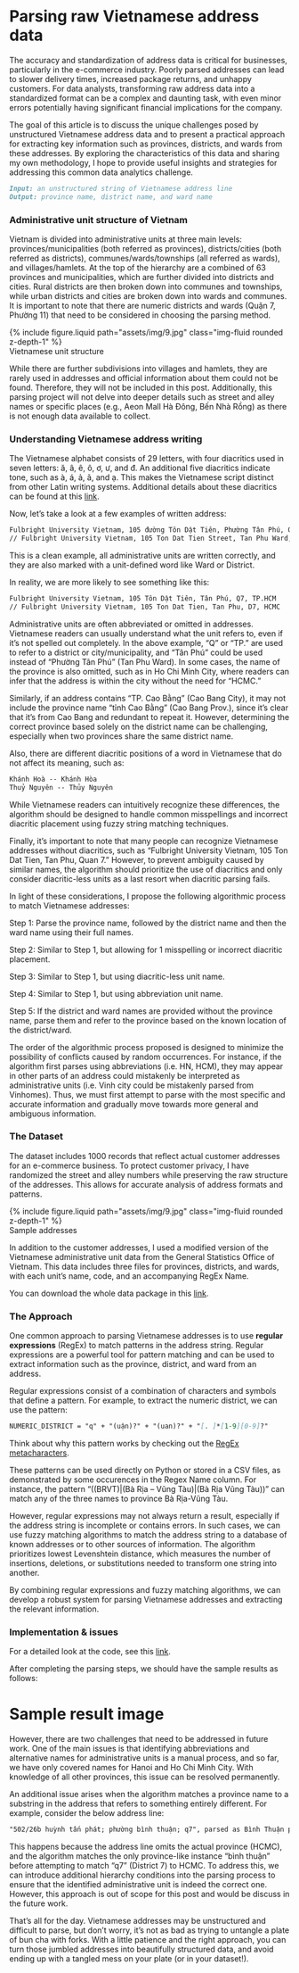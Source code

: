 # Parsing raw Vietnamese address data

The accuracy and standardization of address data is critical for businesses, particularly in the e-commerce industry. Poorly parsed addresses can lead to slower delivery times, increased package returns, and unhappy customers. For data analysts, transforming raw address data into a standardized format can be a complex and daunting task, with even minor errors potentially having significant financial implications for the company.

The goal of this article is to discuss the unique challenges posed by unstructured Vietnamese address data and to present a practical approach for extracting key information such as provinces, districts, and wards from these addresses. By exploring the characteristics of this data and sharing my own methodology, I hope to provide useful insights and strategies for addressing this common data analytics challenge.

```markdown
Input: an unstructured string of Vietnamese address line
Output: province name, district name, and ward name
```

<h3>Administrative unit structure of Vietnam</h3>

Vietnam is divided into administrative units at three main levels: provinces/municipalities (both referred as provinces), districts/cities (both referred as districts), communes/wards/townships (all referred as wards), and villages/hamlets. At the top of the hierarchy are a combined of 63 provinces and municipalities, which are further divided into districts and cities. Rural districts are then broken down into communes and townships, while urban districts and cities are broken down into wards and communes. It is important to note that there are numeric districts and wards (Quận 7, Phường 11) that need to be considered in choosing the parsing method.

<div class="row mt-3">
    <div class="col-sm mt-3 mt-md-0">
        {% include figure.liquid path="assets/img/9.jpg" class="img-fluid rounded z-depth-1" %}
    </div>
</div>
<div class="caption">
Vietnamese unit structure
</div>

While there are further subdivisions into villages and hamlets, they are rarely used in addresses and official information about them could not be found. Therefore, they will not be included in this post. Additionally, this parsing project will not delve into deeper details such as street and alley names or specific places (e.g., Aeon Mall Hà Đông, Bến Nhà Rồng) as there is not enough data available to collect.

<h3>Understanding Vietnamese address writing</h3>

The Vietnamese alphabet consists of 29 letters, with four diacritics used in seven letters: ă, â, ê, ô, ơ, ư, and đ. An additional five diacritics indicate tone, such as à, á, ả, ã, and ạ. This makes the Vietnamese script distinct from other Latin writing systems. Additional details about these diacritics can be found at this <a href="https://vietnamesetypography.com/diacritical-details/" target="_blank">link</a>.

Now, let’s take a look at a few examples of written address:

```markdown
Fulbright University Vietnam, 105 đường Tôn Dật Tiên, Phường Tân Phú, Quận 7, Thành phố Hồ Chí Minh
// Fulbright University Vietnam, 105 Ton Dat Tien Street, Tan Phu Ward, District 7, Ho Chi Minh City
```

This is a clean example, all administrative units are written correctly, and they are also marked with a unit-defined word like Ward or District.

In reality, we are more likely to see something like this:

```markdown
Fulbright University Vietnam, 105 Tôn Dật Tiên, Tân Phú, Q7, TP.HCM
// Fulbright University Vietnam, 105 Ton Dat Tien, Tan Phu, D7, HCMC
```

Administrative units are often abbreviated or omitted in addresses. Vietnamese readers can usually understand what the unit refers to, even if it’s not spelled out completely. In the above example, “Q” or “TP.” are used to refer to a district or city/municipality, and “Tân Phú” could be used instead of “Phường Tân Phú” (Tan Phu Ward). In some cases, the name of the province is also omitted, such as in Ho Chi Minh City, where readers can infer that the address is within the city without the need for “HCMC.”

Similarly, if an address contains “TP. Cao Bằng” (Cao Bang City), it may not include the province name “tỉnh Cao Bằng” (Cao Bang Prov.), since it’s clear that it’s from Cao Bang and redundant to repeat it. However, determining the correct province based solely on the district name can be challenging, especially when two provinces share the same district name.

Also, there are different diacritic positions of a word in Vietnamese that do not affect its meaning, such as:

```markdown
Khánh Hoà -- Khánh Hòa
Thuỷ Nguyên -- Thủy Nguyên
```

While Vietnamese readers can intuitively recognize these differences, the algorithm should be designed to handle common misspellings and incorrect diacritic placement using fuzzy string matching techniques.

Finally, it’s important to note that many people can recognize Vietnamese addresses without diacritics, such as “Fulbright University Vietnam, 105 Ton Dat Tien, Tan Phu, Quan 7.” However, to prevent ambiguity caused by similar names, the algorithm should prioritize the use of diacritics and only consider diacritic-less units as a last resort when diacritic parsing fails.

In light of these considerations, I propose the following algorithmic process to match Vietnamese addresses:

Step 1: Parse the province name, followed by the district name and then the ward name using their full names.

Step 2: Similar to Step 1, but allowing for 1 misspelling or incorrect diacritic placement.

Step 3: Similar to Step 1, but using diacritic-less unit name.

Step 4: Similar to Step 1, but using abbreviation unit name.

Step 5: If the district and ward names are provided without the province name, parse them and refer to the province based on the known location of the district/ward.

The order of the algorithmic process proposed is designed to minimize the possibility of conflicts caused by random occurrences. For instance, if the algorithm first parses using abbreviations (i.e. HN, HCM), they may appear in other parts of an address could mistakenly be interpreted as administrative units (i.e. Vinh city could be mistakenly parsed from Vinhomes). Thus, we must first attempt to parse with the most specific and accurate information and gradually move towards more general and ambiguous information.

<h3>The Dataset</h3>

The dataset includes 1000 records that reflect actual customer addresses for an e-commerce business. To protect customer privacy, I have randomized the street and alley numbers while preserving the raw structure of the addresses. This allows for accurate analysis of address formats and patterns.

<div class="row mt-3">
    <div class="col-sm mt-3 mt-md-0">
        {% include figure.liquid path="assets/img/9.jpg" class="img-fluid rounded z-depth-1" %}
    </div>
</div>
<div class="caption">Sample addresses</div>

In addition to the customer addresses, I used a modified version of the Vietnamese administrative unit data from the General Statistics Office of Vietnam. This data includes three files for provinces, districts, and wards, with each unit’s name, code, and an accompanying RegEx Name.

You can download the whole data package in this <a href="https://www.kaggle.com/datasets/namngl/testaddressinput" target="_blank">link</a>.

<h3>The Approach</h3>

One common approach to parsing Vietnamese addresses is to use <strong>regular expressions</strong> (RegEx) to match patterns in the address string. Regular expressions are a powerful tool for pattern matching and can be used to extract information such as the province, district, and ward from an address.

Regular expressions consist of a combination of characters and symbols that define a pattern. For example, to extract the numeric district, we can use the pattern:

```markdown
NUMERIC_DISTRICT = "q" + "(uận)?" + "(uan)?" + "[. ]*[1-9][0-9]?"
```

Think about why this pattern works by checking out the <a href="https://www.w3schools.com/python/gloss_python_regex_metacharacters.asp" target="_blank">RegEx metacharacters</a>.

These patterns can be used directly on Python or stored in a CSV files, as demonstrated by some occurences in the Regex Name column. For instance, the pattern “((BRVT)|(Bà Rịa – Vũng Tàu)|(Bà Rịa Vũng Tàu))” can match any of the three names to province Bà Rịa-Vũng Tàu.

However, regular expressions may not always return a result, especially if the address string is incomplete or contains errors. In such cases, we can use fuzzy matching algorithms to match the address string to a database of known addresses or to other sources of information. The algorithm prioritizes lowest Levenshtein distance, which measures the number of insertions, deletions, or substitutions needed to transform one string into another.

By combining regular expressions and fuzzy matching algorithms, we can develop a robust system for parsing Vietnamese addresses and extracting the relevant information.

<h3>Implementation & issues</h3>

For a detailed look at the code, see this <a href="https://github.com/MarcusLe02/Data-Science/blob/main/vietnam_address_parsing/vietnamese-address-parser.ipynb" target="_blank">link</a>.

After completing the parsing steps, we should have the sample results as follows:

# Sample result image

However, there are two challenges that need to be addressed in future work. One of the main issues is that identifying abbreviations and alternative names for administrative units is a manual process, and so far, we have only covered names for Hanoi and Ho Chi Minh City. With knowledge of all other provinces, this issue can be resolved permanently.

An additional issue arises when the algorithm matches a province name to a substring in the address that refers to something entirely different. For example, consider the below address line:

```markdown
"502/26b huỳnh tấn phát; phường bình thuận; q7", parsed as Bình Thuận province
```

This happens because the address line omits the actual province (HCMC), and the algorithm matches the only province-like instance “bình thuận” before attempting to match “q7” (District 7) to HCMC. To address this, we can introduce additional hierarchy conditions into the parsing process to ensure that the identified administrative unit is indeed the correct one. However, this approach is out of scope for this post and would be discuss in the future work.

That’s all for the day. Vietnamese addresses may be unstructured and difficult to parse, but don’t worry, it’s not as bad as trying to untangle a plate of bun cha with forks. With a little patience and the right approach, you can turn those jumbled addresses into beautifully structured data, and avoid ending up with a tangled mess on your plate (or in your dataset!).
